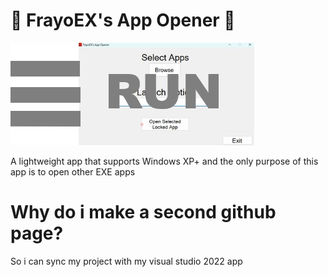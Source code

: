 # 💾 FrayoEX's App Opener 💾

![App Screenshot](RepoImages/RUN.png)

A lightweight app that supports Windows XP+ and the only purpose of this app is to open other EXE apps

# Why do i make a second github page?
So i can sync my project with my visual studio 2022 app
